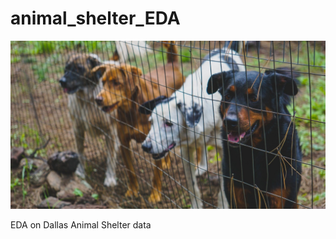 # animal_shelter_EDA

<img src="images/animal_shelter_stock.jpg" width="800" height="" />

EDA on Dallas Animal Shelter data

